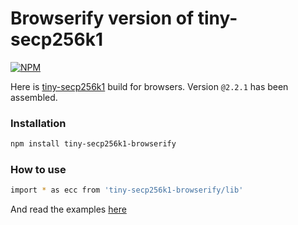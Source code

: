 # Browserify version of tiny-secp256k1


[![NPM](https://img.shields.io/npm/v/tiny-secp256k1.svg)](https://www.npmjs.com/package/tiny-secp256k1-browserify)

Here is [tiny-secp256k1](https://github.com/bitcoinjs/tiny-secp256k1) build for browsers. Version `@2.2.1` has been assembled.


### Installation

```bash
npm install tiny-secp256k1-browserify
```

### How to use

```bash
import * as ecc from 'tiny-secp256k1-browserify/lib'
```

And read the examples [here](https://github.com/bitcoinjs/tiny-secp256k1#examples)
